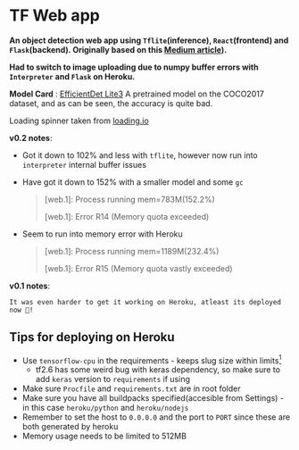 # TF Web app 

**An object detection web app using `Tflite`(inference), `React`(frontend) and `Flask`(backend). Originally based on this [Medium article](https://medium.com/sopra-steria-norge/build-a-simple-image-classification-app-using-react-keras-and-flask-7b9075e3b6f5)).** 

**Had to switch to image uploading due to numpy buffer errors with `Interpreter` and `Flask` on Heroku.**


**Model Card** : [EfficientDet Lite3](https://tfhub.dev/tensorflow/lite-model/efficientdet/lite3/detection/default/1) A pretrained model on the COCO2017 dataset, and as can be seen, the accuracy is quite bad.

Loading spinner taken from [loading.io][3]

**v0.2 notes**:


- Got it down to 102% and less with `tflite`, however now run into `interpreter` internal buffer issues

- Have got it down to 152% with a smaller model and some `gc`

    > [web.1]: Process running mem=783M(152.2%)
    > 
    >[web.1]: Error R14 (Memory quota exceeded)

- Seem to run into memory error with Heroku
    
    >[web.1]: Process running mem=1189M(232.4%)
    >
    >[web.1]: Error R15 (Memory quota vastly exceeded)


**v0.1 notes**:


    It was even harder to get it working on Heroku, atleast its deployed now 🙂!

## Tips for deploying on Heroku
- Use `tensorflow-cpu` in the requirements - keeps slug size within limits[<sup>1</sup>][1]
  - tf2.6 has some weird bug with keras dependency, so make sure to add `keras` version to `requirements` if using
- Make sure `Procfile` and `requirements.txt` are in root folder
- Make sure you have all buildpacks specified(accesible from Settings) - in this case `heroku/python` and `heroku/nodejs`
- Remember to set the host to `0.0.0.0` and the port to `PORT` since these are both generated by heroku
- Memory usage needs to be limited to 512MB

[1]: https://stackoverflow.com/questions/61062303/deploy-python-app-to-heroku-slug-size-too-large
[2]: https://stackoverflow.com/questions/56902522/react-show-loading-spinner-while-images-load  
[3]: https://loading.io/css/